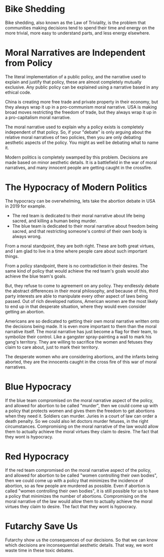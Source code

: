 Bike Shedding
========

Bike shedding, also known as the Law of Triviality, is the problem that communities making decisions tend to spend their time and energy on the more trivial, more easy to understand parts, and less energy elsewhere.

Moral Narratives are Independent from Policy
=========

The literal implementation of a public policy, and the narrative used to explain and justify that policy, these are almost completely mutually exclusive.
Any public policy can be explained using a narrative based in any ethical code.

China is creating more free trade and private property in their economy, but they always wrap it up in a pro-communism moral narrative.
USA is making broad moves restricting the freedom of trade, but they always wrap it up in a pro-capitalism moral narrative.

The moral narrative used to explain why a policy exists is completely independent of that policy.
So, if your "debate" is only arguing about the relative moral narratives of two policies, then you are only debating aesthetic aspects of the policy. You might as well be debating what to name it.

Modern politics is completely swamped by this problem. Decisions are made based on minor aesthetic details.
It is a battlefield in the war of moral narratives, and many innocent people are getting caught in the crossfire.

The Hypocracy of Modern Politics
=========

The hypocracy can be overwhelming, lets take the abortion debate in USA in 2019 for example.

* The red team is dedicated to their moral narrative about life being sacred, and killing a human being murder.
* The blue team is dedicated to their moral narrative about freedom being sacred, and that restricting someone's control of their own body is always wrong.

From a moral standpoint, they are both right. These are both great virtues, and I am glad to live in a time where people care about such important things.

From a policy standpoint, there is no contradiction in their desires. The same kind of policy that would achieve the red team's goals would also achieve the blue team's goals.

But, they refuse to come to agreement on any policy. They endlessly debate the abstract differences in their moral philosophy, and because of this, third party interests are able to manipulate every other aspect of laws being passed.
Out of rich developed nations, American women are the most likely to end up in that desperate situation, where they would even consider getting an abortion.

Americans are so dedicated to getting their own moral narrative written onto the decisions being made. It is even more important to them than the moral narrative itself.
The moral narrative has just become a flag for their team, to symbolize their control. Like a gangster spray-painting a wall to mark his gang's territory.
They are willing to sacrifice the women and fetuses they claim to care about, just to mark their territory.

The desperate women who are considering abortions, and the infants being aborted, they are the innocents caught in the cross fire of this war of moral narratives.

Blue Hypocracy
=======

If the blue team compromised on the moral narrative aspect of the policy, and allowed for abortion to be called "murder", then we could come up with a policy that protects women and gives them the freedom to get abortions when they need it.
Soldiers can murder. Juries in a court of law can order a death penalty. So we could also let doctors murder fetuses, in the right circumstances.
Compromising on the moral narrative of the law would allow them to actually achieve the moral virtues they claim to desire.
The fact that they wont is hypocracy.

Red Hypocracy
=======

If the red team compromised on the moral narrative aspect of the policy, and allowed for abortion to be called "women controlling their own bodies", then we could come up with a policy that minimizes the incidence of abortion, so as few people are murdered as possible.
Even if abortion is called "women controlling their own bodies", it is still possible for us to have a policy that minimizes the number of abortions.
Compromising on the moral narrative of the law would allow them to actually achieve the moral virtues they claim to desire.
The fact that they wont is hypocracy.


Futarchy Save Us
========

Futarchy show us the consequences of our decisions.
So that we can know which decisions are inconsequential aesthetic details.
That way, we wont waste time in these toxic debates.

